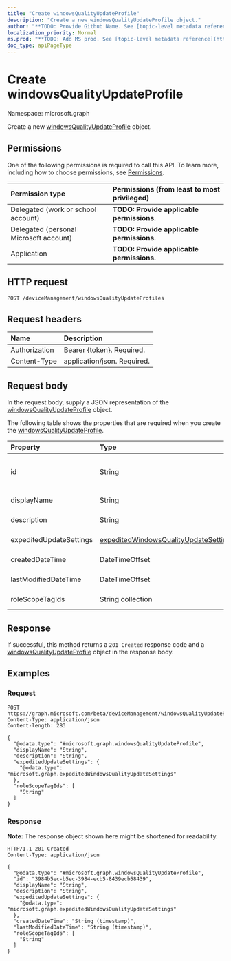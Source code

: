 ```yaml
---
title: "Create windowsQualityUpdateProfile"
description: "Create a new windowsQualityUpdateProfile object."
author: "**TODO: Provide Github Name. See [topic-level metadata reference](https://msgo.azurewebsites.net/add/document/guidelines/metadata.html#topic-level-metadata)**"
localization_priority: Normal
ms.prod: "**TODO: Add MS prod. See [topic-level metadata reference](https://msgo.azurewebsites.net/add/document/guidelines/metadata.html#topic-level-metadata)**"
doc_type: apiPageType
---
```


# Create windowsQualityUpdateProfile
Namespace: microsoft.graph

Create a new [windowsQualityUpdateProfile](../resources/intune-windowsqualityupdateprofile.md) object.

## Permissions
One of the following permissions is required to call this API. To learn more, including how to choose permissions, see [Permissions](/graph/permissions-reference).

|Permission type|Permissions (from least to most privileged)|
|:---|:---|
|Delegated (work or school account)|**TODO: Provide applicable permissions.**|
|Delegated (personal Microsoft account)|**TODO: Provide applicable permissions.**|
|Application|**TODO: Provide applicable permissions.**|

## HTTP request

<!-- {
  "blockType": "ignored"
}
-->
``` http
POST /deviceManagement/windowsQualityUpdateProfiles
```

## Request headers
|Name|Description|
|:---|:---|
|Authorization|Bearer {token}. Required.|
|Content-Type|application/json. Required.|

## Request body
In the request body, supply a JSON representation of the [windowsQualityUpdateProfile](../resources/intune-windowsqualityupdateprofile.md) object.

The following table shows the properties that are required when you create the [windowsQualityUpdateProfile](../resources/intune-windowsqualityupdateprofile.md).

|Property|Type|Description|
|:---|:---|:---|
|id|String|**TODO: Add Description** Inherited from [entity](../resources/entity.md)|
|displayName|String|**TODO: Add Description**|
|description|String|**TODO: Add Description**|
|expeditedUpdateSettings|[expeditedWindowsQualityUpdateSettings](../resources/intune-expeditedwindowsqualityupdatesettings.md)|**TODO: Add Description**|
|createdDateTime|DateTimeOffset|**TODO: Add Description**|
|lastModifiedDateTime|DateTimeOffset|**TODO: Add Description**|
|roleScopeTagIds|String collection|**TODO: Add Description**|



## Response

If successful, this method returns a `201 Created` response code and a [windowsQualityUpdateProfile](../resources/intune-windowsqualityupdateprofile.md) object in the response body.

## Examples

### Request
<!-- {
  "blockType": "request",
  "name": "create_windowsqualityupdateprofile_from_"
}
-->
``` http
POST https://graph.microsoft.com/beta/deviceManagement/windowsQualityUpdateProfiles
Content-Type: application/json
Content-length: 283

{
  "@odata.type": "#microsoft.graph.windowsQualityUpdateProfile",
  "displayName": "String",
  "description": "String",
  "expeditedUpdateSettings": {
    "@odata.type": "microsoft.graph.expeditedWindowsQualityUpdateSettings"
  },
  "roleScopeTagIds": [
    "String"
  ]
}
```


### Response
**Note:** The response object shown here might be shortened for readability.
<!-- {
  "blockType": "response",
  "truncated": true,
  "@odata.type": "microsoft.graph.windowsQualityUpdateProfile"
}
-->
``` http
HTTP/1.1 201 Created
Content-Type: application/json

{
  "@odata.type": "#microsoft.graph.windowsQualityUpdateProfile",
  "id": "3984b5ec-b5ec-3984-ecb5-8439ecb58439",
  "displayName": "String",
  "description": "String",
  "expeditedUpdateSettings": {
    "@odata.type": "microsoft.graph.expeditedWindowsQualityUpdateSettings"
  },
  "createdDateTime": "String (timestamp)",
  "lastModifiedDateTime": "String (timestamp)",
  "roleScopeTagIds": [
    "String"
  ]
}
```

